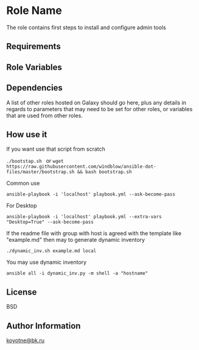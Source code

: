 Role Name
=========

The role contains first steps to install and configure admin tools

Requirements
------------


Role Variables
--------------


Dependencies
------------

A list of other roles hosted on Galaxy should go here, plus any details in regards to parameters that may need to be set for other roles, or variables that are used from other roles.

How use it
----------
If you want use that script from scratch

```./bootstap.sh ``` or ```wget https://raw.githubusercontent.com/w1ndblow/ansible-dot-files/master/bootstrap.sh && bash bootstrap.sh ```

Common use

```ansible-playbook -i 'localhost' playbook.yml --ask-become-pass```

For Desktop

```ansible-playbook -i 'localhost' playbook.yml --extra-vars "Desktop=True" --ask-become-pass```

If the readme file with group with host is agreed with the template like "example.md" then may to generate dynamic inventory

```./dynamic_inv.sh example.md local```

You may use dynamic inventory

```ansible all -i dynamic_inv.py -m shell -a "hostname" ```

License
-------

BSD

Author Information
------------------

koyotne@bk.ru



